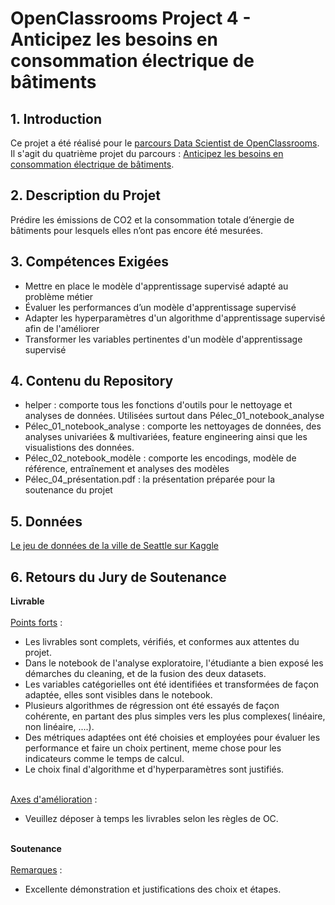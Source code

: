 # OpenClassrooms Project 4 - Anticipez les besoins en consommation électrique de bâtiments

## 1. Introduction
Ce projet a été réalisé pour le [parcours Data Scientist de OpenClassrooms](https://openclassrooms.com/fr/paths/164-data-scientist). <br>
Il s'agit du quatrième projet du parcours : [Anticipez les besoins en consommation électrique de bâtiments](https://openclassrooms.com/fr/paths/164/projects/629/assignment).

## 2. Description du Projet
Prédire les émissions de CO2 et la consommation totale d’énergie de bâtiments pour lesquels elles n’ont pas encore été mesurées.

## 3. Compétences Exigées
- Mettre en place le modèle d'apprentissage supervisé adapté au problème métier
- Évaluer les performances d’un modèle d'apprentissage supervisé
- Adapter les hyperparamètres d'un algorithme d'apprentissage supervisé afin de l'améliorer
- Transformer les variables pertinentes d'un modèle d'apprentissage supervisé

## 4. Contenu du Repository
- helper : comporte tous les fonctions d'outils pour le nettoyage et analyses de données. Utilisées surtout dans Pélec_01_notebook_analyse
- Pélec_01_notebook_analyse : comporte les nettoyages de données, des analyses univariées & multivariées, feature engineering ainsi que les visualistions des données.
- Pélec_02_notebook_modèle : comporte les encodings, modèle de référence, entraînement et analyses des modèles
- Pélec_04_présentation.pdf : la présentation préparée pour la soutenance du projet

## 5. Données
[Le jeu de données de la ville de Seattle sur Kaggle](https://www.kaggle.com/city-of-seattle/sea-building-energy-benchmarking#2015-building-energy-benchmarking.csv)


## 6. Retours du Jury de Soutenance
**Livrable**<br><br>
<ins>Points forts</ins> :
- Les livrables sont complets, vérifiés, et conformes aux attentes du projet.
- Dans le notebook de l'analyse exploratoire, l'étudiante a bien exposé les démarches du cleaning, et de la fusion des deux datasets.
- Les variables catégorielles ont été identifiées et transformées de façon adaptée, elles sont visibles dans le notebook.
- Plusieurs algorithmes de régression ont été essayés de façon cohérente, en partant des plus simples vers les plus complexes( linéaire, non linéaire, ....).
- Des métriques adaptées ont été choisies et employées pour évaluer les performance et faire un choix pertinent, meme chose pour les indicateurs comme le temps de calcul.
- Le choix final d'algorithme et d'hyperparamètres sont justifiés.<br><br>

<ins>Axes d'amélioration</ins> :
- Veuillez déposer à temps les livrables selon les règles de OC.<br><br>

**Soutenance**<br><br>
<ins>Remarques</ins> :
- Excellente démonstration et justifications des choix et étapes.
<br>